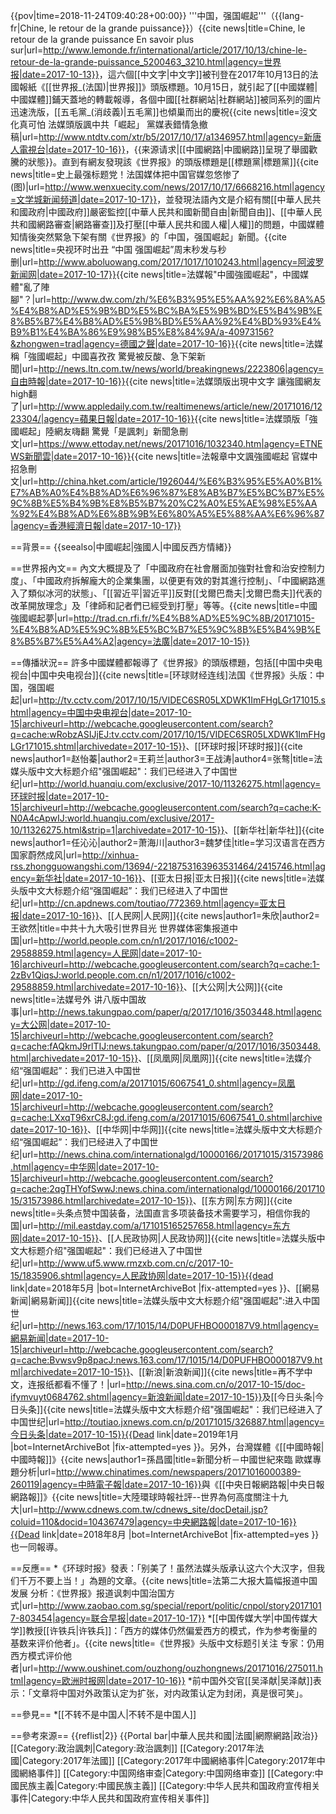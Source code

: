 {{pov|time=2018-11-24T09:40:28+00:00}}
'''中国，强国崛起'''（{{lang-fr|Chine, le retour de la grande puissance}}）<ref>{{cite news|title=Chine, le retour de la grande puissance En savoir plus sur|url=http://www.lemonde.fr/international/article/2017/10/13/chine-le-retour-de-la-grande-puissance_5200463_3210.html|agency=世界报|date=2017-10-13}}</ref>，這六個[[中文字|中文字]]被刊登在2017年10月13日的法國報紙《[[世界报_(法国)|世界报]]》頭版標題。10月15日，就引起了[[中國媒體|中國媒體]]鋪天蓋地的轉載報導，各個中國[[社群網站|社群網站]]被同系列的圖片迅速洗版，[[五毛黨_(消歧義)|五毛黨]]也傾巢而出的慶祝<ref>{{cite news|title=沒文化真可怕 法媒頭版諷中共「崛起」 黨媒表錯情急撤稿|url=http://www.ntdtv.com/xtr/b5/2017/10/17/a1346957.html|agency=新唐人電視台|date=2017-10-16}}</ref>，{{来源请求|[[中國網路|中國網路]]呈現了舉國歡騰的狀態}}。直到有網友發現該《世界报》的頭版標題是[[標題黨|標題黨]]<ref>{{cite news|title=史上最强标题党！法国媒体把中国官媒忽悠惨了(图)|url=http://www.wenxuecity.com/news/2017/10/17/6668216.html|agency=文学城新闻频道|date=2017-10-17}}</ref>，並發現法語內文是介紹有關[[中華人民共和國政府|中國政府]]嚴密監控[[中華人民共和國新聞自由|新聞自由]]、[[中華人民共和國網路審查|網路審查]]及打壓[[中華人民共和國人權|人權]]的問題，中國媒體知情後突然緊急下架有關《世界报》的「中国，强国崛起」新聞。<ref>{{cite news|title=央视环时出丑 “中国 强国崛起”周末秒发与秒删|url=http://www.aboluowang.com/2017/1017/1010243.html|agency=阿波罗新闻网|date=2017-10-17}}</ref><ref>{{cite news|title=法媒報"中國強國崛起"，中國媒體"亂了陣腳"？|url=http://www.dw.com/zh/%E6%B3%95%E5%AA%92%E6%8A%A5%E4%B8%AD%E5%9B%BD%E5%BC%BA%E5%9B%BD%E5%B4%9B%E8%B5%B7%E4%B8%AD%E5%9B%BD%E5%AA%92%E4%BD%93%E4%B9%B1%E4%BA%86%E9%98%B5%E8%84%9A/a-40973156?&zhongwen=trad|agency=德國之聲|date=2017-10-16}}</ref><ref>{{cite news|title=法媒稱「強國崛起」中國喜孜孜 驚覺被反酸、急下架新聞|url=http://news.ltn.com.tw/news/world/breakingnews/2223806|agency=自由時報|date=2017-10-16}}</ref><ref>{{cite news|title=法媒頭版出現中文字 讓強國網友high翻了|url=http://www.appledaily.com.tw/realtimenews/article/new/20171016/1223304/|agency=蘋果日報|date=2017-10-16}}</ref><ref>{{cite news|title=法媒頭版「強國崛起」陸網友嗨翻 驚覺「是諷刺」新聞急刪文|url=https://www.ettoday.net/news/20171016/1032340.htm|agency=ETNEWS新聞雲|date=2017-10-16}}</ref><ref>{{cite news|title=法報章中文諷強國崛起 官媒中招急刪文|url=http://china.hket.com/article/1926044/%E6%B3%95%E5%A0%B1%E7%AB%A0%E4%B8%AD%E6%96%87%E8%AB%B7%E5%BC%B7%E5%9C%8B%E5%B4%9B%E8%B5%B7%20%C2%A0%E5%AE%98%E5%AA%92%E4%B8%AD%E6%8B%9B%E6%80%A5%E5%88%AA%E6%96%87|agency=香港經濟日報|date=2017-10-17}}</ref>

==背景==
{{seealso|中國崛起|強國人|中國反西方情緒}}

==世界报內文==
內文大概提及了「中國政府在社會層面加強對社會和治安控制力度」、「中國政府拆解龐大的企業集團，以便更有效的對其進行控制」、「中國網路進入了類似冰河的狀態」、「[[習近平|習近平]]反對[[戈爾巴喬夫|戈爾巴喬夫]]代表的改革開放理念」及「律師和記者們已經受到打壓」等等。<ref>{{cite news|title=中國強國崛起夢|url=http://trad.cn.rfi.fr/%E4%B8%AD%E5%9C%8B/20171015-%E4%B8%AD%E5%9C%8B%E5%BC%B7%E5%9C%8B%E5%B4%9B%E8%B5%B7%E5%A4%A2|agency=法廣|date=2017-10-15}}</ref>

==傳播狀況==
許多中國媒體都報導了《世界报》的頭版標題，包括[[中国中央电视台|中国中央电视台]]<ref>{{cite news|title=[环球财经连线]法国《世界报》头版：中国，强国崛起|url=http://tv.cctv.com/2017/10/15/VIDEC6SR05LXDWK1ImFHgLGr171015.shtml|agency=中国中央电视台|date=2017-10-15|archiveurl=http://webcache.googleusercontent.com/search?q=cache:wRobzASIJjEJ:tv.cctv.com/2017/10/15/VIDEC6SR05LXDWK1ImFHgLGr171015.shtml|archivedate=2017-10-15}}</ref>、[[环球时报|环球时报]]<ref>{{cite news|author1=赵怡蓁|author2=王莉兰|author3=王战涛|author4=张骜|title=法媒头版中文大标题介绍"强国崛起"：我们已经进入了中国世纪|url=http://world.huanqiu.com/exclusive/2017-10/11326275.html|agency=环球时报|date=2017-10-15|archiveurl=http://webcache.googleusercontent.com/search?q=cache:K-N0A4cApwIJ:world.huanqiu.com/exclusive/2017-10/11326275.html&strip=1|archivedate=2017-10-15}}</ref>、[[新华社|新华社]]<ref>{{cite news|author1=任沁沁|author2=萧海川|author3=魏梦佳|title=学习汉语言在西方国家蔚然成风|url=http://xinhua-rss.zhongguowangshi.com/13694/-2218753163963531464/2415746.html|agency=新华社|date=2017-10-16}}</ref>、[[亚太日报|亚太日报]]<ref>{{cite news|title=法媒头版中文大标题介绍“强国崛起”：我们已经进入了中国世纪|url=http://cn.apdnews.com/toutiao/772369.html|agency=亚太日报|date=2017-10-16}}</ref>、[[人民网|人民网]]<ref>{{cite news|author1=朱欣|author2=王欲然|title=中共十九大吸引世界目光 世界媒体密集报道中国|url=http://world.people.com.cn/n1/2017/1016/c1002-29588859.html|agency=人民网|date=2017-10-16|archiveurl=http://webcache.googleusercontent.com/search?q=cache:1-2zBv1QiqsJ:world.people.com.cn/n1/2017/1016/c1002-29588859.html|archivedate=2017-10-16}}</ref>、[[大公网|大公网]]<ref>{{cite news|title=法媒号外 讲八版中国故事|url=http://news.takungpao.com/paper/q/2017/1016/3503448.html|agency=大公网|date=2017-10-15|archiveurl=http://webcache.googleusercontent.com/search?q=cache:fAQkmJ9rlTIJ:news.takungpao.com/paper/q/2017/1016/3503448.html|archivedate=2017-10-15}}</ref>、[[凤凰网|凤凰网]]<ref>{{cite news|title=法媒介绍“强国崛起”：我们已进入中国世纪|url=http://gd.ifeng.com/a/20171015/6067541_0.shtml|agency=凤凰网|date=2017-10-15|archiveurl=http://webcache.googleusercontent.com/search?q=cache:LXxqT96xrC8J:gd.ifeng.com/a/20171015/6067541_0.shtml|archivedate=2017-10-16}}</ref>、[[中华网|中华网]]<ref>{{cite news|title=法媒头版中文大标题介绍“强国崛起”：我们已经进入了中国世纪|url=http://news.china.com/internationalgd/10000166/20171015/31573986.html|agency=中华网|date=2017-10-15|archiveurl=http://webcache.googleusercontent.com/search?q=cache:2qgTHYofSwwJ:news.china.com/internationalgd/10000166/20171015/31573986.html|archivedate=2017-10-15}}</ref>、[[东方网|东方网]]<ref>{{cite news|title=头条点赞中国装备，法国直言多项装备技术需要学习，相信你我的国|url=http://mil.eastday.com/a/171015165257658.html|agency=东方网|date=2017-10-15}}</ref>、[[人民政协网|人民政协网]]<ref>{{cite news|title=法媒头版中文大标题介绍"强国崛起"：我们已经进入了中国世纪|url=http://www.uf5.www.rmzxb.com.cn/c/2017-10-15/1835906.shtml|agency=人民政协网|date=2017-10-15}}{{dead link|date=2018年5月 |bot=InternetArchiveBot |fix-attempted=yes }}</ref>、[[網易新闻|網易新闻]]<ref>{{cite news|title=法媒头版中文大标题介绍"强国崛起":进入中国世纪|url=http://news.163.com/17/1015/14/D0PUFHBO000187V9.html|agency=網易新闻|date=2017-10-15|archiveurl=http://webcache.googleusercontent.com/search?q=cache:Bvwsv9p8pacJ:news.163.com/17/1015/14/D0PUFHBO000187V9.html|archivedate=2017-10-15}}</ref>、[[新浪|新浪新闻]]<ref>{{cite news|title=再不学中文，连报纸都看不懂了！|url=http://news.sina.com.cn/o/2017-10-15/doc-ifymvuyt0684762.shtml|agency=新浪新闻|date=2017-10-15}}</ref>及[[今日头条|今日头条]]<ref>{{cite news|title=法媒头版中文大标题介绍"强国崛起"：我们已经进入了中国世纪|url=http://toutiao.jxnews.com.cn/p/20171015/326887.html|agency=今日头条|date=2017-10-15}}{{Dead link|date=2019年1月 |bot=InternetArchiveBot |fix-attempted=yes }}</ref>。另外，台灣媒體《[[中國時報|中國時報]]》<ref>{{cite news|author1=孫昌國|title=新聞分析－中國世紀來臨 歐媒專題分析|url=http://www.chinatimes.com/newspapers/20171016000389-260119|agency=中時電子報|date=2017-10-16}}</ref>與《[[中央日報網路報|中央日報網路報]]》<ref>{{cite news|title=大陸環球時報社評--世界為何高度關注十九大|url=http://www.cdnews.com.tw/cdnews_site/docDetail.jsp?coluid=110&docid=104367479|agency=中央網路報|date=2017-10-16}}{{Dead link|date=2018年8月 |bot=InternetArchiveBot |fix-attempted=yes }}</ref>也一同報導。

==反應==
*《环球时报》發表：「别美了！虽然法媒头版承认这六个大汉字，但我们千万不要上当！」為題的文章。<ref>{{cite news|title=法第二大报大篇幅报道中国发展 分析：《世界报》报道讽刺中国治国方式|url=http://www.zaobao.com.sg/special/report/politic/cnpol/story20171017-803454|agency=联合早报|date=2017-10-17}}</ref>
*[[中国传媒大学|中国传媒大学]]教授[[许铁兵|许铁兵]]：「西方的媒体仍然偏爱西方的模式，作为参考衡量的基数来评价他者」。<ref name="oushinet275011">{{cite news|title=《世界报》头版中文标题引关注 专家：仍用西方模式评价他者|url=http://www.oushinet.com/ouzhong/ouzhongnews/20171016/275011.html|agency=欧洲时报网|date=2017-10-16}}</ref>
*前中国外交官[[吴泽献|吴泽献]]表示：「文章将中国对外政策认定为扩张，对内政策认定为封闭，真是很可笑」。<ref name="oushinet275011" />

==參見==
*[[不转不是中国人|不转不是中国人]]

==參考來源==
{{reflist|2}}
{{Portal bar|中華人民共和國|法國|網際網路|政治}}
[[Category:政治諷刺|Category:政治諷刺]]
[[Category:2017年法國|Category:2017年法國]]
[[Category:2017年中國網絡事件|Category:2017年中國網絡事件]]
[[Category:中国网络审查|Category:中国网络审查]]
[[Category:中國民族主義|Category:中國民族主義]]
[[Category:中华人民共和国政府宣传相关事件|Category:中华人民共和国政府宣传相关事件]]